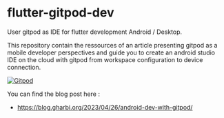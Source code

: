 # flutter-gitpod-dev
User gitpod as IDE for flutter development Android / Desktop.

This repository contain the ressources of an article presenting gitpod as a mobile developer perspectives and guide you to create an android studio IDE on the cloud with gitpod from workspace configuration to device connection.

[![Gitpod](https://img.shields.io/badge/Gitpod-Open-blue?logo=gitpod)](https://gitpod.io/#https://github.com/gbrah/gitpod-android-studio)


You can find the blog post here :
* https://blog.gharbi.org/2023/04/26/android-dev-with-gitpod/

